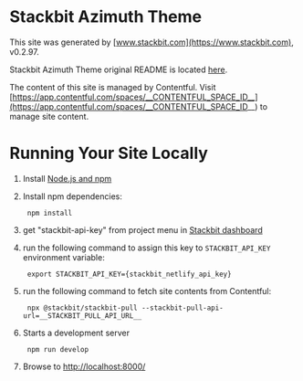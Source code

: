 # Stackbit Azimuth Theme

This site was generated by [www.stackbit.com](https://www.stackbit.com), v0.2.97.

Stackbit Azimuth Theme original README is located [here](./README.theme.md).

The content of this site is managed by Contentful. Visit [https://app.contentful.com/spaces/__CONTENTFUL_SPACE_ID__](https://app.contentful.com/spaces/__CONTENTFUL_SPACE_ID__) to manage site content.

# Running Your Site Locally

1. Install [Node.js and npm](https://nodejs.org/en/)

1. Install npm dependencies:

        npm install

1. get "stackbit-api-key" from project menu in [Stackbit dashboard](https://app.stackbit.com/dashboard)

1. run the following command to assign this key to `STACKBIT_API_KEY` environment variable:

        export STACKBIT_API_KEY={stackbit_netlify_api_key}

1. run the following command to fetch site contents from Contentful:

        npx @stackbit/stackbit-pull --stackbit-pull-api-url=__STACKBIT_PULL_API_URL__

1. Starts a development server

        npm run develop

1. Browse to [http://localhost:8000/](http://localhost:8000/)
